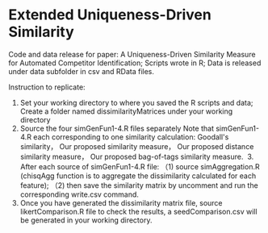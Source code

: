 # Extended Uniqueness-Driven Similarity

Code and data release for paper: A Uniqueness-Driven Similarity Measure for Automated Competitor Identification;
Scripts wrote in R;
Data is released under data subfolder in csv and RData files.

Instruction to replicate: 
  1. Set your working directory to where you saved the R scripts and data;
     Create a folder named dissimilarityMatrices under your working directory
  2. Source the four simGenFun1-4.R files separately
     Note that simGenFun1-4.R each corresponding to one similarity calculation:
     Goodall's similarity，
     Our proposed similarity measure，
     Our proposed distance similarity measure，
     Our proposed bag-of-tags similarity measure.
  3. After each source of simGenFun1-4.R file:
      （1) source simAggregation.R (chisqAgg function is to aggregate the dissimilarity calculated for each feature);
      （2) then save the similarity matrix by uncomment and run the corresponding write.csv command.
  4. Once you have generated the dissimilarity matrix file, source likertComparison.R file to check the results, a seedComparison.csv will be generated in your working directory.
